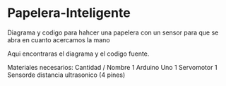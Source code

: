# Papelera-Inteligente
Diagrama y codigo para hahcer una papelera con un sensor para que se abra en cuanto acercamos la mano

Aqui encontraras el diagrama y el codigo fuente.

Materiales necesarios: 
Cantidad / Nombre
  1        Arduino Uno
  1        Servomotor
  1        Sensorde distancia ultrasonico (4 pines)
